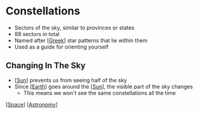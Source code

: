 # Constellations

- Sectors of the sky, similar to provinces or states
- 88 sectors in total
- Named after [[Greek]] star patterns that lie within them
- Used as a guide for orienting yourself

## Changing In The Sky

- [[Sun]] prevents us from seeing half of the sky
- Since [[Earth]] goes around the [[Sun]], the visible part of the sky changes
  - This means we won't see the same constellations all the time

[[Space]] [[Astronomy]]

[//begin]: # "Autogenerated link references for markdown compatibility"
[greek]: greek "Greek"
[sun]: sun "Sun"
[earth]: earth "Earth 🜨"
[space]: space "Space"
[astronomy]: astronomy "Astronomy"
[//end]: # "Autogenerated link references"
